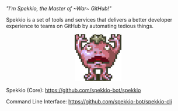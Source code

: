 *"I'm Spekkio, the Master of ~War~ GitHub!"*

Spekkio is a set of tools and services that delivers a better developer experience to teams on GitHub by automating tedious things.

<p align="center">
  <img width="128" src="https://github.com/spekkio-bot/spekkio-bot/blob/master/spekkio.png">
</p>

Spekkio (Core): https://github.com/spekkio-bot/spekkio

Command Line Interface: https://github.com/spekkio-bot/spekkio-cli
